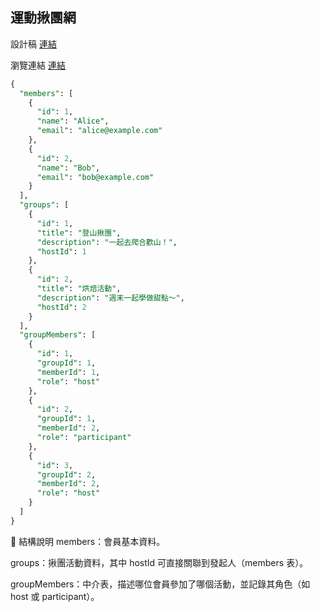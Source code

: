 ## 運動揪團網

設計稿 [連結](https://www.figma.com/file/UXOUGpNshhMmhqCcG8OSjI/%E9%81%8B%E5%8B%95%E6%8F%AA%E5%9C%98%E7%B6%B2%E7%AB%99?type=design&node-id=0%3A1&mode=design&t=dqlCGUesGUpYMSIK-1)

瀏覽連結 [連結](https://next-sport-web.vercel.app/)

```sql
{
  "members": [
    {
      "id": 1,
      "name": "Alice",
      "email": "alice@example.com"
    },
    {
      "id": 2,
      "name": "Bob",
      "email": "bob@example.com"
    }
  ],
  "groups": [
    {
      "id": 1,
      "title": "登山揪團",
      "description": "一起去爬合歡山！",
      "hostId": 1
    },
    {
      "id": 2,
      "title": "烘焙活動",
      "description": "週末一起學做甜點～",
      "hostId": 2
    }
  ],
  "groupMembers": [
    {
      "id": 1,
      "groupId": 1,
      "memberId": 1,
      "role": "host"
    },
    {
      "id": 2,
      "groupId": 1,
      "memberId": 2,
      "role": "participant"
    },
    {
      "id": 3,
      "groupId": 2,
      "memberId": 2,
      "role": "host"
    }
  ]
}

```

📘 結構說明
members：會員基本資料。

groups：揪團活動資料，其中 hostId 可直接關聯到發起人（members 表）。

groupMembers：中介表，描述哪位會員參加了哪個活動，並記錄其角色（如 host 或 participant）。
